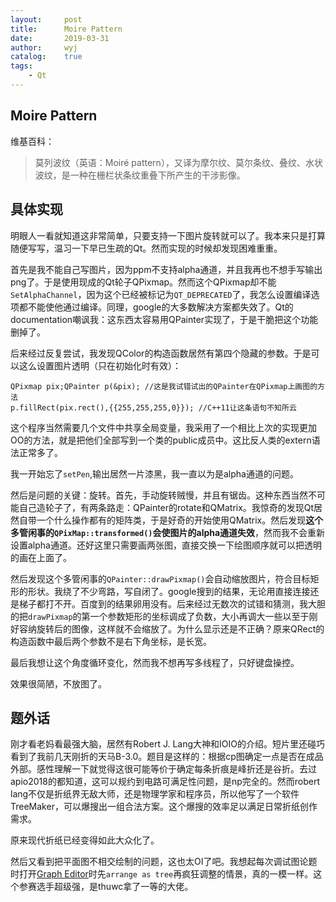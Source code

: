 ```yaml
---
layout:		post
title:		Moire Pattern
date:		2019-03-31
author:		wyj
catalog:	true
tags:
    - Qt
---
```


## Moire Pattern
维基百科：
> 莫列波纹（英语：Moiré pattern），又译为摩尔纹、莫尔条纹、叠纹、水状波纹，是一种在栅栏状条纹重叠下所产生的干涉影像。 

## 具体实现
明眼人一看就知道这非常简单，只要支持一下图片旋转就可以了。我本来只是打算随便写写，温习一下早已生疏的Qt。然而实现的时候却发现困难重重。

首先是我不能自己写图片，因为ppm不支持alpha通道，并且我再也不想手写输出png了。于是使用现成的Qt轮子QPixmap。然而这个QPixmap却不能`SetAlphaChannel`，因为这个已经被标记为`QT_DEPRECATED`了，我怎么设置编译选项都不能使他通过编译。同理，google的大多数解决方案都失效了。Qt的documentation嘲讽我：这东西太容易用QPainter实现了，于是干脆把这个功能删掉了。

后来经过反复尝试，我发现QColor的构造函数居然有第四个隐藏的参数。于是可以这么设置图片透明（只在初始化时有效）：
```clike
QPixmap pix;QPainter p(&pix); //这是我试错试出的QPainter在QPixmap上画图的方法
p.fillRect(pix.rect(),{{255,255,255,0}}); //C++11让这条语句不知所云
```
这个程序当然需要几个文件中共享全局变量，我采用了一个相比上次的实现更加OO的方法，就是把他们全部写到一个类的public成员中。这比反人类的extern语法正常多了。

我一开始忘了`setPen`,输出居然一片漆黑，我一直以为是alpha通道的问题。

然后是问题的关键：旋转。首先，手动旋转贼慢，并且有锯齿。这种东西当然不可能自己造轮子了，有两条路走：QPainter的rotate和QMatrix。我惊奇的发现Qt居然自带一个什么操作都有的矩阵类，于是好奇的开始使用QMatrix。然后发现**这个多管闲事的`QPixMap::transformed()`会使图片的alpha通道失效**，然而我不会重新设置alpha通道。还好这里只需要画两张图，直接交换一下绘图顺序就可以把透明的画在上面了。

然后发现这个多管闲事的`QPainter::drawPixmap()`会自动缩放图片，符合目标矩形的形状。我绕了不少弯路，写自闭了。google搜到的结果，无论用直接连接还是梯子都打不开。百度到的结果卵用没有。后来经过无数次的试错和猜测，我大胆的把`drawPixmap`的第一个参数矩形的坐标调成了负数，大小再调大一些以至于刚好容纳旋转后的图像，这样就不会缩放了。为什么显示还是不正确？原来QRect的构造函数中最后两个参数不是右下角坐标，是长宽。

最后我想让这个角度循环变化，然而我不想再写多线程了，只好键盘操控。

效果很简陋，不放图了。

## 题外话
刚才看老妈看最强大脑，居然有Robert J. Lang大神和IOIO的介绍。短片里还碰巧看到了我前几天刚折的天马B-3.0。题目是这样的：根据cp图确定一点是否在成品外部。感性理解一下就觉得这很可能等价于确定每条折痕是峰折还是谷折。去过apio2018的都知道，这可以规约到电路可满足性问题，是np完全的。然而robert lang不仅是折纸界无敌大师，还是物理学家和程序员，所以他写了一个软件TreeMaker，可以爆搜出一组合法方案。这个爆搜的效率足以满足日常折纸创作需求。

原来现代折纸已经变得如此大众化了。

然后又看到把平面图不相交绘制的问题，这也太OI了吧。我想起每次调试图论题时打开[Graph Editor](https://csacademy.com/app/graph_editor/)时先`arrange as tree`再疯狂调整的情景，真的一模一样。这个参赛选手超级强，是thuwc拿了一等的大佬。
